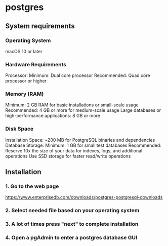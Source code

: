 # postgres

## System requirements
### Operating System
macOS 10 or later

### Hardware Requirements
Processor: Minimum: Dual core processor
Recommended: Quad core processor or higher

### Memory (RAM)
Minimum: 2 GB RAM for basic installations or small-scale usage
Recommended: 4 GB or more for medium-scale usage
Large databases or high-performance applications: 8 GB or more

### Disk Space
Installation Space: ~200 MB for PostgreSQL binaries and dependencies
Database Storage: Minimum: 1 GB for small test databases
Recommended: Reserve 10x the size of your data for indexes, logs, and additional operations
Use SSD storage for faster read/write operations


## Installation
### 1. Go to the web page
https://www.enterprisedb.com/downloads/postgres-postgresql-downloads

### 2. Select needed file based on your operating system

### 3. A lot of times press "next" to complete installation

### 4. Open a pgAdmin to enter a postgres database GUI
